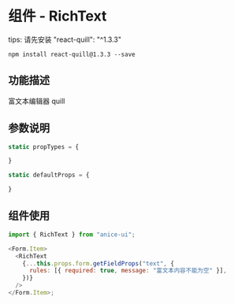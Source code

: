 # 组件 - RichText

tips: 请先安装 "react-quill": "^1.3.3"

`npm install react-quill@1.3.3 --save`

## 功能描述

富文本编辑器 quill

## 参数说明

```javascript
static propTypes = {

}

static defaultProps = {

}
```

## 组件使用

```javascript
import { RichText } from "anice-ui";

<Form.Item>
  <RichText
    {...this.props.form.getFieldProps("text", {
      rules: [{ required: true, message: "富文本内容不能为空" }],
    })}
  />
</Form.Item>;
```
